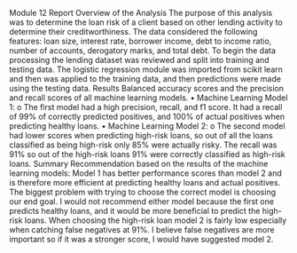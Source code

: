 Module 12 Report 
Overview of the Analysis
The purpose of this analysis was to determine the loan risk of a client based on other lending activity to determine their creditworthiness. 
The data considered the following features: loan size, interest rate, borrower income, debt to income ratio, number of accounts, derogatory marks, and total debt. To begin the data processing the lending dataset was reviewed and split into training and testing data. The logistic regression module was imported from scikit learn and then was applied to the training data, and then predictions were made using the testing data. 
Results
Balanced accuracy scores and the precision and recall scores of all machine learning models.
•	Machine Learning Model 1:
o	The first model had a high precision, recall, and f1 score. It had a recall of 99% of correctly predicted positives, and 100% of actual positives when predicting healthy loans.
•	Machine Learning Model 2:
o	The second model had lower scores when predicting high-risk loans, so out of all the loans classified as being high-risk only 85% were actually risky. The recall was 91% so out of the high-risk loans 91% were correctly classified as high-risk loans. 
Summary
Recommendation based on the results of the machine learning models:
Model 1 has better performance scores than model 2 and is therefore more efficient at predicting healthy loans and actual positives. The biggest problem with trying to choose the correct model is choosing our end goal.
I would not recommend either model because the first one predicts healthy loans, and it would be more beneficial to predict the high-risk loans. When choosing the high-risk loan model 2 is fairly low especially when catching false negatives at 91%. I believe false negatives are more important so if it was a stronger score, I would have suggested model 2.




